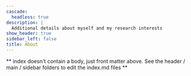 ```yaml
---
cascade:
  headless: true
description: |
  Additional details about myself and my research interests
show_header: true
sidebar_left: false
title: About
---
```


** index doesn't contain a body, just front matter above.
See the header / main / sidebar folders to edit the index.md files **
